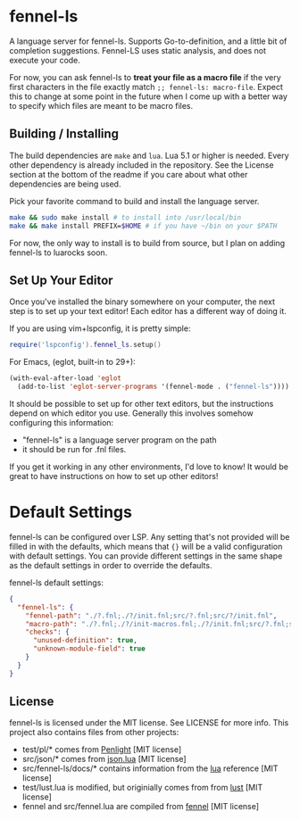 # fennel-ls
A language server for fennel-ls.
Supports Go-to-definition, and a little bit of completion suggestions.
Fennel-LS uses static analysis, and does not execute your code.

For now, you can ask fennel-ls to **treat your file as a macro file** if the very first characters in the file exactly match `;; fennel-ls: macro-file`. Expect this to change at some point in the future when I come up with a better way to specify which files are meant to be macro files.

## Building / Installing
The build dependencies are `make` and `lua`. Lua 5.1 or higher is needed. Every other dependency is already included in the repository. See the License section at the bottom of the readme if you care about what other dependencies are being used.

Pick your favorite command to build and install the language server.

```sh
make && sudo make install # to install into /usr/local/bin
make && make install PREFIX=$HOME # if you have ~/bin on your $PATH
```

For now, the only way to install is to build from source, but I plan on adding fennel-ls to luarocks soon.

## Set Up Your Editor

Once you've installed the binary somewhere on your computer, the next step is to set up your text editor! Each editor has a different way of doing it.

If you are using vim+lspconfig, it is pretty simple:
```lua
require('lspconfig').fennel_ls.setup()
```

For Emacs, (eglot, built-in to 29+):
```lisp
(with-eval-after-load 'eglot
  (add-to-list 'eglot-server-programs '(fennel-mode . ("fennel-ls"))))
```

It should be possible to set up for other text editors, but the instructions depend on which editor you use.
Generally this involves somehow configuring this information:
* "fennel-ls" is a language server program on the path
* it should be run for .fnl files.

If you get it working in any other environments, I'd love to know! It would be great to have instructions on how to set up other editors!

# Default Settings

fennel-ls can be configured over LSP. Any setting that's not provided will be filled in with the defaults, which means that `{}` will be a valid configuration with default settings. You can provide different settings in the same shape as the default settings in order to override the defaults.

fennel-ls default settings:
```json
{
  "fennel-ls": {
    "fennel-path": "./?.fnl;./?/init.fnl;src/?.fnl;src/?/init.fnl",
    "macro-path": "./?.fnl;./?/init-macros.fnl;./?/init.fnl;src/?.fnl;src/?/init-macros.fnl;src/?/init.fnl",
    "checks": {
      "unused-definition": true,
      "unknown-module-field": true
    }
  }
}
```

## License
fennel-ls is licensed under the MIT license. See LICENSE for more info.
This project also contains files from other projects:
* test/pl/* comes from [Penlight](https://github.com/lunarmodules/Penlight) [MIT license]
* src/json/* comes from [json.lua](https://github.com/rxi/json.lua) [MIT license]
* src/fennel-ls/docs/* contains information from the [lua](https://lua.org) reference [MIT license]
* test/lust.lua is modified, but originially comes from from [lust](https://github.com/bjornbytes/lust) [MIT license]
* fennel and src/fennel.lua are compiled from [fennel](https://git.sr.ht/~technomancy/fennel) [MIT license]
